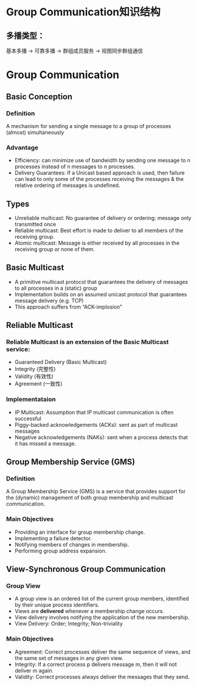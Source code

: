 # Group Communication知识结构
## 多播类型：
基本多播 -> 可靠多播 -> 群组成员服务 -> 视图同步群组通信
# Group Communication
## Basic Conception
### Definition
A mechanism for sending a single message to a group of processes (almost) simultaneously
### Advantage
* Efficiency: can minimize use of bandwidth by sending one message to n processes instead of n messages to n processes.
* Delivery Guarantees: If a Unicast based approach is used, then failure can lead to only some of the processes receiving the messages & the relative ordering of messages is undefined.
## Types
* Unreliable multicast: No guarantee of delivery or ordering: message only transmitted once
* Reliable multicast: Best effort is made to deliver to all members of the receiving group.
* Atomic multicast: Message is either received by all processes in the receiving group or none of them.
## Basic Multicast
* A primitive multicast protocol that guarantees the delivery of messages to all processes in a (static) group
* Implementation builds on an assumed unicast protocol that guarantees message delivery (e.g. TCP)
* This approach suffers from “ACK-implosion”
## Reliable Multicast
### Reliable Multicast is an extension of the Basic Multicast service:
* Guaranteed Delivery (Basic Multicast)
* Integrity (完整性)
* Validity (有效性)
* Agreement (一致性)
### Implementataion
* IP Multicast: Assumption that IP multicast communication is often successful
* Piggy-backed acknowledgements (ACKs): sent as part of multicast messages
* Negative acknowledgements (NAKs): sent when a process detects that it has missed a message.

## Group Membership Service (GMS)
### Definition
A Group Membership Service (GMS) is a service that provides support for the (dynamic) management of both group membership and multicast communication.
### Main Objectives
* Providing an interface for group membership change.
* Implementing a failure detector.
* Notifying members of changes in membership.
* Performing group address expansion.

## View-Synchronous Group Communication
### Group View
* A group view is an ordered list of the current group members, identified by their unique process identifiers.
* Views are **delivered** whenever a membership change occurs.
* View delivery involves notifying the application of the new membership.
* View Delivery: Order; Integrity; Non-triviality
### Main Objectives
* Agreement: Correct processes deliver the same sequence of views, and the same set of messages in any given view.
* Integrity: If a correct process p delivers message m, then it will not deliver m again.
* Validity: Correct processes always deliver the messages that they send.
